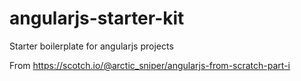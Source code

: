 # angularjs-starter-kit
Starter boilerplate for angularjs projects

 From https://scotch.io/@arctic_sniper/angularjs-from-scratch-part-i
